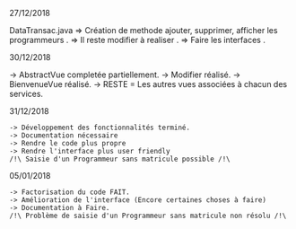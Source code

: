 27/12/2018

DataTransac.java
  => Création de methode ajouter, supprimer, afficher les programmeurs .
  => Il reste modifier à realiser .
  => Faire les interfaces .

30/12/2018

  -> AbstractVue completée partiellement.
  -> Modifier réalisé.
  -> BienvenueVue réalisé.
  -> RESTE = Les autres vues associées à chacun des services.

31/12/2018

	-> Développement des fonctionnalités terminé.
	-> Documentation nécessaire
	-> Rendre le code plus propre
	-> Rendre l'interface plus user friendly
	/!\ Saisie d'un Programmeur sans matricule possible /!\

 05/01/2018
 
 	-> Factorisation du code FAIT.
	-> Amélioration de l'interface (Encore certaines choses à faire)
	-> Documentation à Faire.
	/!\ Problème de saisie d'un Programmeur sans matricule non résolu /!\
